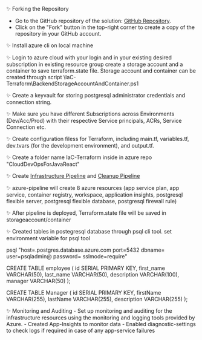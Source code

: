 ✨ Forking the Repository
- Go to the GitHub repository of the solution: [GitHub Repository](https://github.com/sujaydana82/CloudDevOpsForJavaReact).
- Click on the "Fork" button in the top-right corner to create a copy of the repository in your GitHub account.

✨ Install azure cli on local machine


✨ Login to azure cloud with your login and in your existing desired subscription in existing resource group create a storage account and a container to save terraform.state file. Storage account and container can be created through script \IaC-Terraform\BackendStorageAccountAndContainer.ps1


✨ Create a keyvault for storing postgresql administrator credentials and connection string.


✨ Make sure you have different Subscriptions across Environments (Dev/Acc/Prod) with their respective Service principals, ACRs, Service Connection etc.


✨ Create configuration filess for Terraform, including main.tf, variables.tf, dev.tvars (for the development environment), and output.tf.

✨ Create a folder name IaC-Terraform inside in azure repo "CloudDevOpsForJavaReact"


✨ Create [Infrastructure Pipeline](https://github.com/sujaydana82/CloudDevOpsForJavaReact/tree/main/IaC-Terraform/dev/azure-pipeline.yml) and [Cleanup Pipeline](https://github.com/sujaydana82/CloudDevOpsForJavaReact/tree/main/IaC-Terraform/dev/cleanup-pipeline.yml) 


✨  azure-pipeline will create 8 azure resources (app service plan, app service, container registry, workspace, application insights, postgresql flexible server, postgresql flexible database, postgresql firewall rule)


✨  After pipeline is deployed, Terraform.state file will be saved in storageaccount/container

✨ Created tables in postegresql database through psql cli tool. set environment variable for psql tool

psql "host=<yourserver>.postgres.database.azure.com port=5432 dbname=<yourdatabase> user=psqladmin@<yourserver> password=<yourpassword> sslmode=require"

CREATE TABLE employee (
    id SERIAL PRIMARY KEY,
    first_name VARCHAR(50),
    last_name VARCHAR(50),
    description VARCHAR(100),
    manager VARCHAR(50)
);

CREATE TABLE Manager (
    id SERIAL PRIMARY KEY,
    firstName VARCHAR(255),
    lastName VARCHAR(255),
    description VARCHAR(255)
);

✨ Monitoring and Auditing
    - Set up monitoring and auditing for the infrastructure resources using the monitoring and logging tools provided by Azure.
    - Created App-Insights to monitor data
    - Enabled diagnostic-settings to check logs if required in case of any app-service failures
